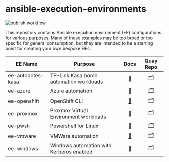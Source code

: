 # ansible-execution-environments

![publish workflow](https://github.com/zjleblanc/ansible-execution-environments/actions/workflows/publish-ee.yml/badge.svg)

This repository contains Ansible execution environment (EE) configurations for various purposes. Many of these examples may be too broad or too specific for general consumption, but they are intended to be a starting point for creating your own bespoke EEs.

| EE Name | Purpose | Docs | Quay Repo |
| --- | --- | :---: | :---: |
| ee-autodotes-kasa | TP-Link Kasa home automation workloads | [📝](./ee-autodotes-kasa/execution-environment.yml) | [🗂️](https://quay.io/repository/zleblanc/ee-kasa?tab=info) |
| ee-azure | Azure automation | [📝](./ee-azure/execution-environment.yml) | [🗂️](https://quay.io/repository/zleblanc/ee-azure?tab=info) |
| ee-openshift | OpenShift CLI | [📝](./ee-openshift/execution-environment.yml) | [🗂️](https://quay.io/repository/zleblanc/ee-openshift?tab=info) |
| ee-proxmox | Proxmox Virtual Environment workloads | [📝](./ee-proxmox/execution-environment.yml) | [🗂️](https://quay.io/repository/zleblanc/ee-proxmox?tab=info) |
| ee-pwsh | Powershell for Linux | [📝](./ee-pwsh/execution-environment.yml) | [🗂️](https://quay.io/repository/zleblanc/ee-pwsh?tab=info) |
| ee-vmware | VMWare automation | [📝](./ee-vmware/execution-environment.yml) | [🗂️](https://quay.io/repository/zleblanc/ee-vmware?tab=info) |
| ee-windows | Windows automation with Kerberos enabled | [📝](./ee-windows/README.md) | [🗂️](https://quay.io/repository/zleblanc/ee-windows?tab=info) |